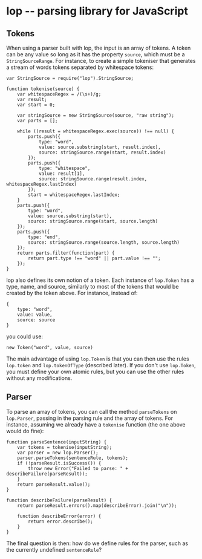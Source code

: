# lop -- parsing library for JavaScript

## Tokens

When using a parser built with lop, the input is an array of tokens. A token can be any value so long as it has the property `source`, which must be a `StringSourceRange`. For instance, to create a simple tokeniser that generates a stream of words tokens separated by whitespace tokens:

    var StringSource = require("lop").StringSource;

    function tokenise(source) {
        var whitespaceRegex = /(\s+)/g;
        var result;
        var start = 0;
        
        var stringSource = new StringSource(source, "raw string");
        var parts = [];
        
        while ((result = whitespaceRegex.exec(source)) !== null) {
            parts.push({
                type: "word",
                value: source.substring(start, result.index),
                source: stringSource.range(start, result.index)
            });
            parts.push({
                type: "whitespace",
                value: result[1],
                source: stringSource.range(result.index, whitespaceRegex.lastIndex)
            });
            start = whitespaceRegex.lastIndex;
        }
        parts.push({
            type: "word",
            value: source.substring(start),
            source: stringSource.range(start, source.length)
        });
        parts.push({
            type: "end",
            source: stringSource.range(source.length, source.length)
        });
        return parts.filter(function(part) {
            return part.type !== "word" || part.value !== "";
        });
    }

lop also defines its own notion of a token. Each instance of `lop.Token` has a type, name, and source, similarly to most of the tokens that would be created by the token above. For instance, instead of:

    {
        type: "word",
        value: value,
        source: source
    }

you could use:

    new Token("word", value, source)

The main advantage of using `lop.Token` is that you can then use the rules `lop.token` and `lop.tokenOfType` (described later). If you don't use `lop.Token`, you must define your own atomic rules, but you can use the other rules without any modifications.

## Parser

To parse an array of tokens, you can call the method `parseTokens` on `lop.Parser`, passing in the parsing rule and the array of tokens. For instance, assuming we already have a `tokenise` function (the one above would do fine):

    function parseSentence(inputString) {
        var tokens = tokenise(inputString);
        var parser = new lop.Parser();
        parser.parseTokens(sentenceRule, tokens);
        if (!parseResult.isSuccess()) {
            throw new Error("Failed to parse: " + describeFailure(parseResult));
        }
        return parseResult.value();
    }

    function describeFailure(parseResult) {
        return parseResult.errors().map(describeError).join("\n"));
       
        function describeError(error) {
            return error.describe();
        }
    }

The final question is then: how do we define rules for the parser, such as the currently undefined `sentenceRule`?
